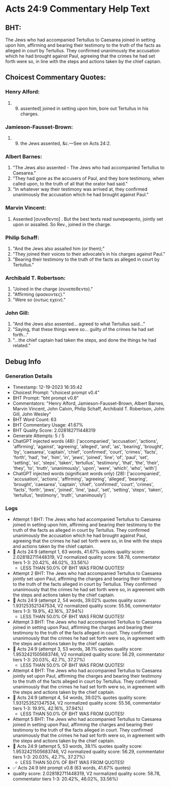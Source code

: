 # Acts 24:9 Commentary Help Text

## BHT:
The Jews who had accompanied Tertullus to Caesarea joined in setting upon him, affirming and bearing their testimony to the truth of the facts as alleged in court by Tertullus. They confirmed unanimously the accusation which he had brought against Paul, agreeing that the crimes he had set forth were so, in line with the steps and actions taken by the chief captain.

## Choicest Commentary Quotes:
### Henry Alford:
1.  9. assented] joined in setting upon him, bore out Tertullus in his charges.

### Jamieson-Fausset-Brown:
1. 9. the Jews assented, &amp;c.—See
	on Acts 24:2.


### Albert Barnes:
1. "The Jews also assented - The Jews who had accompanied Tertullus to Caesarea."
2. "They had gone as the accusers of Paul, and they bore testimony, when called upon, to the truth of all that the orator had said."
3. "In whatever way their testimony was arrived at, they confirmed unanimously the accusation which he had brought against Paul."

### Marvin Vincent:
1. Assented [συνεθεντο] . But the best texts read sunepeqento, jointly set upon or assailed. So Rev., joined in the charge.


### Philip Schaff:
1. "And the Jews also assailed him (or them);"
2. "They joined their voices to their advocate’s in his charges against Paul."
3. "Bearing their testimony to the truth of the facts as alleged in court by Tertullus."

### Archibald T. Robertson:
1. "Joined in the charge (συνεπεθεντο)."
2. "Affirming (φασκοντες)."
3. "Were so (ουτως εχειν)."

### John Gill:
1. "And the Jews also assented... agreed to what Tertullus said..." 
2. "Saying, that these things were so... guilty of the crimes he had set forth..."
3. "...the chief captain had taken the steps, and done the things he had related."


## Debug Info
### Generation Details
- Timestamp: 12-19-2023 16:35:42
- Choicest Prompt: "choicest prompt v0.4"
- BHT Prompt: "bht prompt v0.8"
- Commentators: "Henry Alford, Jamieson-Fausset-Brown, Albert Barnes, Marvin Vincent, John Calvin, Philip Schaff, Archibald T. Robertson, John Gill, John Wesley"
- BHT Word Count: 63
- BHT Commentary Usage: 41.67%
- BHT Quality Score: 2.028182711448319
- Generate Attempts: 5 / 5
- ChatGPT injected words (48):
	['accompanied', 'accusation', 'actions', 'affirming', 'against', 'agreeing', 'alleged', 'and', 'as', 'bearing', 'brought', 'by', 'caesarea', 'captain', 'chief', 'confirmed', 'court', 'crimes', 'facts', 'forth', 'had', 'he', 'him', 'in', 'jews', 'joined', 'line', 'of', 'paul', 'set', 'setting', 'so', 'steps', 'taken', 'tertullus', 'testimony', 'that', 'the', 'their', 'they', 'to', 'truth', 'unanimously', 'upon', 'were', 'which', 'who', 'with']
- ChatGPT injected words (significant words only) (28):
	['accompanied', 'accusation', 'actions', 'affirming', 'agreeing', 'alleged', 'bearing', 'brought', 'caesarea', 'captain', 'chief', 'confirmed', 'court', 'crimes', 'facts', 'forth', 'jews', 'joined', 'line', 'paul', 'set', 'setting', 'steps', 'taken', 'tertullus', 'testimony', 'truth', 'unanimously']

### Logs
- Attempt 1 BHT: The Jews who had accompanied Tertullus to Caesarea joined in setting upon him, affirming and bearing their testimony to the truth of the facts as alleged in court by Tertullus. They confirmed unanimously the accusation which he had brought against Paul, agreeing that the crimes he had set forth were so, in line with the steps and actions taken by the chief captain.
- 🔄 Acts 24:9 (attempt 1, 63 words, 41.67% quotes quality score: 2.028182711448319, V2 normalized quality score: 58.78, commentator tiers 1-3: 20.42%, 46.02%, 33.56%) 
	- LESS THAN 50.0% OF BHT WAS FROM QUOTES!
- Attempt 2 BHT: The Jews who had accompanied Tertullus to Caesarea jointly set upon Paul, affirming the charges and bearing their testimony to the truth of the facts alleged in court by Tertullus. They confirmed unanimously that the crimes he had set forth were so, in agreement with the steps and actions taken by the chief captain.
- 🔄 Acts 24:9 (attempt 2, 54 words, 39.02% quotes quality score: 1.931253521347534, V2 normalized quality score: 55.56, commentator tiers 1-3: 19.9%, 42.16%, 37.94%) 
	- LESS THAN 50.0% OF BHT WAS FROM QUOTES!
- Attempt 3 BHT: The Jews who had accompanied Tertullus to Caesarea joined in setting upon Paul, affirming the charges and bearing their testimony to the truth of the facts alleged in court. They confirmed unanimously that the crimes he had set forth were so, in agreement with the steps and actions taken by the chief captain.
- 🔄 Acts 24:9 (attempt 3, 53 words, 38.1% quotes quality score: 1.9532421505683746, V2 normalized quality score: 56.29, commentator tiers 1-3: 20.03%, 42.7%, 37.27%) 
	- LESS THAN 50.0% OF BHT WAS FROM QUOTES!
- Attempt 4 BHT: The Jews who had accompanied Tertullus to Caesarea jointly set upon Paul, affirming the charges and bearing their testimony to the truth of the facts alleged in court by Tertullus. They confirmed unanimously that the crimes he had set forth were so, in agreement with the steps and actions taken by the chief captain.
- 🔄 Acts 24:9 (attempt 4, 54 words, 39.02% quotes quality score: 1.931253521347534, V2 normalized quality score: 55.56, commentator tiers 1-3: 19.9%, 42.16%, 37.94%) 
	- LESS THAN 50.0% OF BHT WAS FROM QUOTES!
- Attempt 5 BHT: The Jews who had accompanied Tertullus to Caesarea joined in setting upon Paul, affirming the charges and bearing their testimony to the truth of the facts alleged in court. They confirmed unanimously that the crimes he had set forth were so, in agreement with the steps and actions taken by the chief captain.
- 🔄 Acts 24:9 (attempt 5, 53 words, 38.1% quotes quality score: 1.9532421505683746, V2 normalized quality score: 56.29, commentator tiers 1-3: 20.03%, 42.7%, 37.27%) 
	- LESS THAN 50.0% OF BHT WAS FROM QUOTES!
- ✅ Acts 24:9 bht prompt v0.8 (63 words, 41.67% quotes)
- quality score: 2.028182711448319, V2 normalized quality score: 58.78, commentator tiers 1-3: 20.42%, 46.02%, 33.56%)